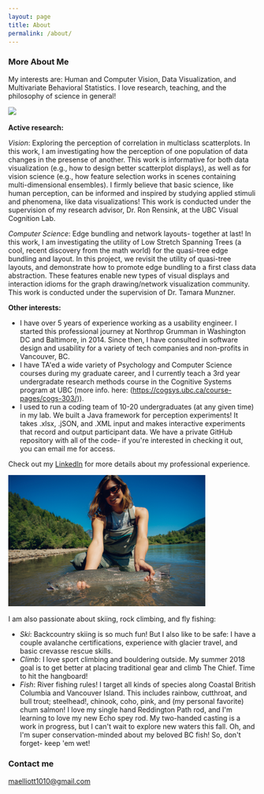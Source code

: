```yaml
---
layout: page
title: About
permalink: /about/
---
```


### More About Me

My interests are: Human and Computer Vision, Data Visualization, and Multivariate Behavioral Statistics. 
I love research, teaching, and the philosophy of science in general!

<img src="http://collab.sites.olt.ubc.ca/wp-content/blogs.dir/2577/files/2015/08/VisCogLab770X350slider1.png?b=2577&w=770&h=350&zc=1" width="400">

**Active research:**

*Vision*: Exploring the perception of correlation in multiclass scatterplots. In this work, I am investigating how the perception of one population of data changes in the presense of another. This work is informative for both data visualization (e.g., how to design better scatterplot displays), as well as for vision science (e.g., how feature selection works in scenes containing multi-dimensional ensembles). I firmly believe that basic science, like human perception, can be informed and inspired by studying applied stimuli and phenomena, like data visualizations! This work is conducted under the supervision of my research advisor, Dr. Ron Rensink, at the UBC Visual Cognition Lab.

*Computer Science*: Edge bundling and network layouts- together at last! In this work, I am investigating the utility of Low Stretch Spanning Trees (a cool, recent discovery from the math world) for the quasi-tree edge bundling and layout. In this project, we revisit the utility of quasi-tree layouts, and demonstrate how to promote edge bundling to a first class data abstraction. These features enable new types of visual displays and interaction idioms for the graph drawing/network visualization community. This work is conducted under the supervision of Dr. Tamara Munzner.

**Other interests:**

* I have over 5 years of experience working as a usability engineer. I started this professional journey at Northrop Grumman in Washington DC and Baltimore, in 2014. Since then, I have consulted in software design and usability for a variety of tech companies and non-profits in Vancouver, BC. 
* I have TA'ed a wide variety of Psychology and Computer Science courses during my graduate career, and I currently teach a 3rd year undergradate research methods course in the Cognitive Systems program at UBC (more info. here: (https://cogsys.ubc.ca/course-pages/cogs-303/)).
* I used to run a coding team of 10-20 undergraduates (at any given time) in my lab. We built a Java framework for perception experiments! It takes .xlsx, .jSON, and .XML input and makes interactive experiments that record and output participant data. We have a private GitHub repository with all of the code- if you're interested in checking it out, you can email me for access.

Check out my [LinkedIn](https://www.linkedin.com/in/madisonelliott1010/) for more details about my professional experience.

<img src="/images/DSC_7486.jpg" width="400">

I am also passionate about skiing, rock climbing, and fly fishing:
* *Ski*: Backcountry skiing is so much fun! But I also like to be safe: I have a couple avalanche certifications, experience with glacier travel, and basic crevasse rescue skills.
* *Climb*: I love sport climbing and bouldering outside. My summer 2018 goal is to get better at placing traditional gear and climb The Chief. Time to hit the hangboard!
* *Fish*: River fishing rules! I target all kinds of species along Coastal British Columbia and Vancouver Island. This includes rainbow, cutthroat, and bull trout; steelhead!, chinook, coho, pink, and (my personal favorite) chum salmon! I love my single hand Reddington Path rod, and I'm learning to love my new Echo spey rod. My two-handed casting is a work in progress, but I can't wait to explore new waters this fall. Oh, and I'm super conservation-minded about my beloved BC fish! So, don't forget- keep 'em wet!



### Contact me

[maelliott1010@gmail.com](mailto:maelliott1010@gmail.com)
